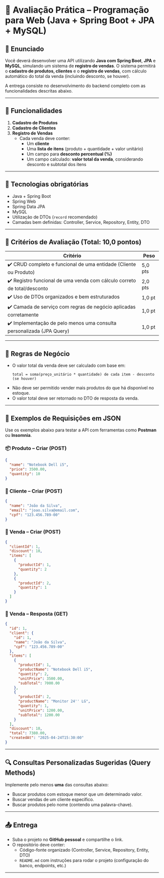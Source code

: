 # 🧪 Avaliação Prática – Programação para Web (Java + Spring Boot + JPA + MySQL)

## 🧩 Enunciado

Você deverá desenvolver uma API utilizando **Java com Spring Boot**, **JPA** e **MySQL**, simulando um sistema de **registro de vendas**. O sistema permitirá o **cadastro de produtos, clientes** e o **registro de vendas**, com cálculo automático do total da venda (incluindo desconto, se houver).

A entrega consiste no desenvolvimento do backend completo com as funcionalidades descritas abaixo.

---

## 🎯 Funcionalidades

1. **Cadastro de Produtos**
2. **Cadastro de Clientes**
3. **Registro de Vendas**
   - Cada venda deve conter:
     - Um **cliente**
     - Uma **lista de itens** (produto + quantidade + valor unitário)
     - Um campo para **desconto percentual (%)**
     - Um campo calculado: **valor total da venda**, considerando desconto e subtotal dos itens

---

## 🧱 Tecnologias obrigatórias

- Java + Spring Boot
- Spring Web
- Spring Data JPA
- MySQL
- Utilização de DTOs (`record` recomendado)
- Camadas bem definidas: Controller, Service, Repository, Entity, DTO

---

## 🧮 Critérios de Avaliação (Total: 10,0 pontos)

| Critério                                                                 | Peso     |
|--------------------------------------------------------------------------|----------|
| ✔️ CRUD completo e funcional de uma entidade (Cliente ou Produto)        | 5,0 pts  |
| ✔️ Registro funcional de uma venda com cálculo correto de total/desconto | 2,0 pts  |
| ✔️ Uso de DTOs organizados e bem estruturados                            | 1,0 pt   |
| ✔️ Camada de serviço com regras de negócio aplicadas corretamente        | 1,0 pt   |
| ✔️ Implementação de pelo menos uma consulta personalizada (JPA Query)   | 1,0 pt   |

---

## 🔧 Regras de Negócio

- O valor total da venda deve ser calculado com base em:
  ```
  total = soma(preço_unitário * quantidade) de cada item - desconto (se houver)
  ```
- Não deve ser permitido vender mais produtos do que há disponível no estoque.
- O valor total deve ser retornado no DTO de resposta da venda.

---

## 🔄 Exemplos de Requisições em JSON

Use os exemplos abaixo para testar a API com ferramentas como **Postman** ou **Insomnia**.

### 📦 Produto – Criar (POST)
```json
{
  "name": "Notebook Dell i5",
  "price": 3500.00,
  "quantity": 10
}
```

### 👤 Cliente – Criar (POST)
```json
{
  "name": "João da Silva",
  "email": "joao.silva@email.com",
  "cpf": "123.456.789-00"
}
```

### 🧾 Venda – Criar (POST)
```json
{
  "clientId": 1,
  "discount": 10,
  "items": [
    {
      "productId": 1,
      "quantity": 2
    },
    {
      "productId": 2,
      "quantity": 1
    }
  ]
}
```

### 🧾 Venda – Resposta (GET)
```json
{
  "id": 1,
  "client": {
    "id": 1,
    "name": "João da Silva",
    "cpf": "123.456.789-00"
  },
  "items": [
    {
      "productId": 1,
      "productName": "Notebook Dell i5",
      "quantity": 2,
      "unitPrice": 3500.00,
      "subTotal": 7000.00
    },
    {
      "productId": 2,
      "productName": "Monitor 24'' LG",
      "quantity": 1,
      "unitPrice": 1200.00,
      "subTotal": 1200.00
    }
  ],
  "discount": 10,
  "total": 7380.00,
  "createdAt": "2025-04-24T15:30:00"
}
```

---

## 🔍 Consultas Personalizadas Sugeridas (Query Methods)

Implemente pelo menos **uma** das consultas abaixo:

- Buscar produtos com estoque menor que um determinado valor.
- Buscar vendas de um cliente específico.
- Buscar produtos pelo nome (contendo uma palavra-chave).

---

## 📤 Entrega

- Suba o projeto no **GitHub pessoal** e compartilhe o link.
- O repositório deve conter:
  - Código-fonte organizado (Controller, Service, Repository, Entity, DTO)
  - `README.md` com instruções para rodar o projeto (configuração do banco, endpoints, etc.)
    
---
